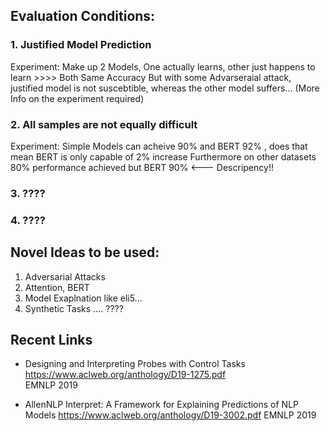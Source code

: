   
## Evaluation Conditions:

###  1. Justified Model Prediction
Experiment:
Make up 2 Models, One actually learns, other just happens to learn >>>> Both Same Accuracy
But with some Advarseraial attack, justified model is not suscebtible, whereas the other model suffers... 
(More Info on the experiment required)

### 2. All samples are not equally difficult
Experiment:
Simple Models can acheive 90% and BERT 92% , does that mean BERT is only capable of 2% increase
Furthermore on other datasets 80% performance achieved but BERT 90% <--- Descripency!!

### 3. ????


### 4. ????


## Novel Ideas to be used:
1. Adversarial Attacks
2. Attention, BERT
3. Model Exaplnation like eli5...
4. Synthetic Tasks
....
????

## Recent Links
- Designing and Interpreting Probes with Control Tasks
https://www.aclweb.org/anthology/D19-1275.pdf  
 EMNLP 2019
 
 - AllenNLP Interpret: A Framework for Explaining Predictions of NLP Models
https://www.aclweb.org/anthology/D19-3002.pdf 
 EMNLP 2019
